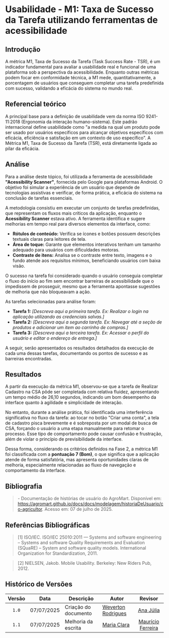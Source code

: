# Usabilidade - M1: Taxa de Sucesso da Tarefa utilizando ferramentas de acessibilidade

## Introdução

 A métrica M1, Taxa de Sucesso da Tarefa (Task Success Rate - TSR), é um indicador fundamental para avaliar a usabilidade real e funcional 
 de uma plataforma sob a perspectiva da acessibilidade. Enquanto outras métricas podem focar em conformidade técnica, a M1 mede, 
 quantitativamente, a porcentagem de usuários que conseguem completar uma tarefa predefinida com sucesso, validando a eficácia do sistema no 
 mundo real.

## Referencial teórico 

A principal base para a definição de usabilidade vem da norma ISO 9241-11:2018 (Ergonomia da interação humano-sistema). Este padrão internacional define usabilidade como "a medida na qual um produto pode ser usado por usuários específicos para alcançar objetivos específicos com eficácia, eficiência e satisfação em um contexto de uso específico". A Métrica M1, Taxa de Sucesso da Tarefa (TSR), está diretamente ligada ao pilar da eficácia.

## Análise

Para a análise deste tópico, foi utilizada a ferramenta de acessibilidade **"Acessibility Scanner"**, fornecida pelo Google para plataformas Android. O objetivo foi simular a experiência de um usuário que depende de tecnologias assistivas e verificar, de forma prática, a eficácia do sistema na conclusão de tarefas essenciais.

A metodologia consistiu em executar um conjunto de tarefas predefinidas, que representam os fluxos mais críticos da aplicação, enquanto o **Acessibility Scanner** estava ativo. A ferramenta identifica e sugere melhorias em tempo real para diversos elementos da interface, como:

* **Rótulos de conteúdo:** Verifica se ícones e botões possuem descrições textuais claras para leitores de tela.
* **Área de toque:** Garante que elementos interativos tenham um tamanho adequado para usuários com dificuldades motoras.
* **Contraste de itens:** Analisa se o contraste entre texto, imagens e o fundo atende aos requisitos mínimos, beneficiando usuários com baixa visão.

O sucesso na tarefa foi considerado quando o usuário conseguia completar o fluxo do início ao fim sem encontrar barreiras de acessibilidade que o impedissem de prosseguir, mesmo que a ferramenta apontasse sugestões de melhoria que não bloqueavam a ação.

As tarefas selecionadas para análise foram:

* **Tarefa 1:** *[Descreva aqui a primeira tarefa. Ex: Realizar o login na aplicação utilizando as credenciais salvas.]*
* **Tarefa 2:** *[Descreva aqui a segunda tarefa. Ex: Navegar até a seção de produtos e adicionar um item ao carrinho de compras.]*
* **Tarefa 3:** *[Descreva aqui a terceira tarefa. Ex: Acessar o perfil do usuário e editar o endereço de entrega.]*

A seguir, serão apresentados os resultados detalhados da execução de cada uma dessas tarefas, documentando os pontos de sucesso e as barreiras encontradas.

## Resultados

A partir da execução da métrica M1, observou-se que a tarefa de Realizar Cadastro na CSA pôde ser completada com relativa fluidez, apresentando um tempo médio de 26,10 segundos, indicando um bom desempenho da interface quanto à agilidade e simplicidade de interação.

No entanto, durante a análise prática, foi identificada uma interferência significativa no fluxo da tarefa: ao tocar no botão "Criar uma conta", a tela de cadastro pisca brevemente e é sobreposta por um modal de busca de CSA, forçando o usuário a uma etapa manualmente para retomar o processo. Esse tipo de comportamento pode causar confusão e frustração, além de violar o princípio de previsibilidade da interface.

Dessa forma, considerando os critérios definidos na Fase 2, a métrica M1 foi classificada com a **pontuação 7 (Bom)**, o que significa que a aplicação atende de forma satisfatória, mas apresenta oportunidades claras de melhoria, especialmente relacionadas ao fluxo de navegação e comportamento da interface.

## Bibliografia

> \- Documentação de histórias de usuário do AgroMart. Disponível em: <https://agromart.github.io/docs/docs/modelagem/historiaDeUsuario/co-agricultor>. Acesso em: 07 de julho de 2025.

## Referências Bibliográficas

> [1] ISO/IEC. ISO/IEC 25010:2011 — Systems and software engineering – Systems and software Quality Requirements and Evaluation (SQuaRE) – System and software quality models. International Organization for Standardization, 2011.

> [2] NIELSEN, Jakob. Mobile Usability. Berkeley: New Riders Pub, 2012.

## Histórico de Versões

|Versão|Data|Descrição|Autor|Revisor|
|:----:|----|---------|-----|:-------:|
|`1.0`|07/07/2025|Criação do documento| [Weverton Rodrigues](https://github.com/vevetin) | [Ana Júlia](https://github.com/ailujana) |
|`1.1`|07/07/2025|Melhoria da escrita|[Maria Clara](https://github.com/Oleari19)| [Maurício Ferreira](https://github.com/mauricio-araujoo) |